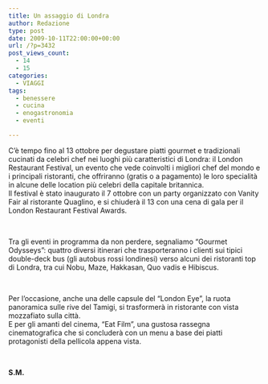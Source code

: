 ```yaml
---
title: Un assaggio di Londra
author: Redazione
type: post
date: 2009-10-11T22:00:00+00:00
url: /?p=3432
post_views_count:
  - 14
  - 15
categories:
  - VIAGGI
tags:
  - benessere
  - cucina
  - enogastronomia
  - eventi

---
```

C&#8217;&egrave; tempo fino al 13 ottobre per degustare piatti gourmet e tradizionali cucinati da celebri chef nei luoghi pi&ugrave; caratteristici di Londra: il London Restaurant Festival, un evento che vede coinvolti i migliori chef del mondo e i principali ristoranti, che offriranno (gratis o a pagamento) le loro specialit&agrave; in alcune delle location pi&ugrave; celebri della capitale britannica.  
Il festival &egrave; stato inaugurato il 7 ottobre con un party organizzato con Vanity Fair al ristorante Quaglino, e si chiuder&agrave; il 13 con una cena di gala per il London Restaurant Festival Awards.

&nbsp;

Tra gli eventi in programma da non perdere, segnaliamo &ldquo;Gourmet Odysseys&rdquo;: quattro diversi itinerari che trasporteranno i clienti sui tipici double&#45;deck bus (gli autobus rossi londinesi) verso alcuni dei ristoranti top di Londra, tra cui Nobu, Maze, Hakkasan, Quo vadis e Hibiscus.

&nbsp;

Per l&#8217;occasione, anche una delle capsule del &ldquo;London Eye&rdquo;, la ruota panoramica sulle rive del Tamigi, si trasformer&agrave; in ristorante con vista mozzafiato sulla citt&agrave;.  
E per gli amanti del cinema, &ldquo;Eat Film&rdquo;, una gustosa rassegna cinematografica che si concluder&agrave; con un menu a base dei piatti protagonisti della pellicola appena vista.

&nbsp;

**S.M.**